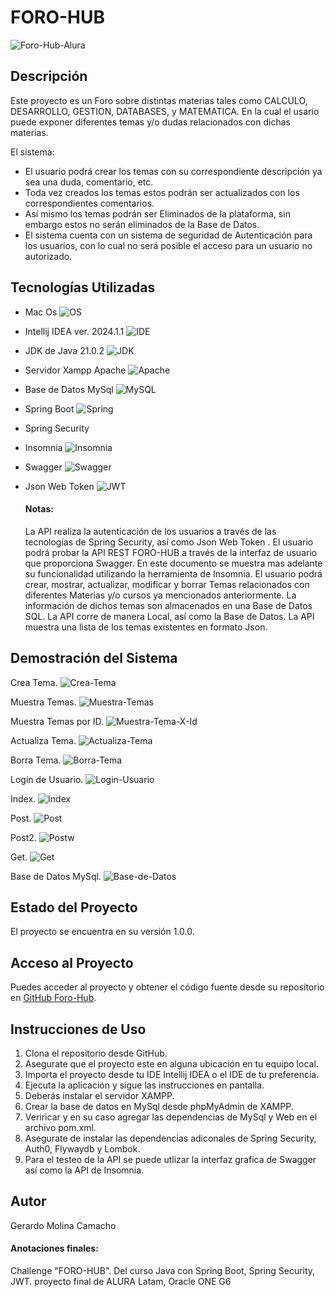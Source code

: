 # FORO-HUB

![Foro-Hub-Alura](img/Foro-Hub-Banner.png)


## Descripción

Este proyecto es un Foro sobre distintas materias tales como CALCULO, DESARROLLO, GESTION, DATABASES,
y MATEMATICA. En la cual el usario puede exponer diferentes temas y/o dudas relacionados con dichas materias.

El sistema:
- El usuario podrá crear los temas con su correspondiente descripción ya sea una duda, comentario, etc.
- Toda vez creados los temas estos podrán ser actualizados con los correspondientes comentarios.
- Así mismo los temas podrán ser Eliminados de la plataforma, sin embargo estos no serán eliminados de la Base de Datos.
- El sistema cuenta con un sistema de seguridad de Autenticación para los usuarios, con lo cual no será posible el acceso para un usuario no autorizado.

## Tecnologías Utilizadas

- Mac Os ![OS](https://img.shields.io/badge/mac%20os-000000?style=for-the-badge&logo=apple&logoColor=white)
- Intellij IDEA ver. 2024.1.1 ![IDE](https://img.shields.io/badge/IntelliJ_IDEA-000000.svg?style=for-the-badge&logo=intellij-idea&logoColor=white)
- JDK de Java 21.0.2 ![JDK](https://img.shields.io/badge/Java-ED8B00?style=for-the-badge&logo=openjdk&logoColor=white)
- Servidor Xampp Apache ![Apache](https://img.shields.io/badge/apache-%23D42029.svg?style=for-the-badge&logo=apache&logoColor=white)
- Base de Datos MySql ![MySQL](https://img.shields.io/badge/mysql-4479A1.svg?style=for-the-badge&logo=mysql&logoColor=white)
- Spring Boot ![Spring](https://img.shields.io/badge/spring-%236DB33F.svg?style=for-the-badge&logo=spring&logoColor=white)
- Spring Security
- Insomnia ![Insomnia](https://img.shields.io/badge/Insomnia-black?style=for-the-badge&logo=insomnia&logoColor=5849BE)
- Swagger ![Swagger](https://img.shields.io/badge/-Swagger-%23Clojure?style=for-the-badge&logo=swagger&logoColor=white)
- Json Web Token ![JWT](https://img.shields.io/badge/JWT-black?style=for-the-badge&logo=JSON%20web%20tokens)


    #### Notas:
    La API realiza la autenticación de los usuarios a través de las tecnologías de Spring Security, así como Json Web Token .
    El usuario podrá probar la API REST FORO-HUB a través de la interfaz de usuario que proporciona Swagger.
    En este documento se muestra mas adelante su funcionalidad utilizando la herramienta de Insomnia.
    El usuario podrá crear, mostrar, actualizar, modificar y borrar Temas relacionados con diferentes Materias y/o cursos ya mencionados anteriormente.
    La información de dichos temas son almacenados en una Base de Datos SQL.
    La API corre de manera Local, así como la Base de Datos.
    La API muestra una lista de los temas existentes en formato Json.
    



## Demostración del Sistema

Crea Tema.
![Crea-Tema](img/01-Insomnia_CreateTema.png)

Muestra Temas.
![Muestra-Temas](img/02-Insomnia_ReadTema.png)

Muestra Temas por ID.
![Muestra-Tema-X-Id](img/03-Insomnia_ReadTemaXid.png)

Actualiza Tema.
![Actualiza-Tema](img/04-Insomnia_UpdateTema.png)

Borra Tema.
![Borra-Tema](img/05-Insomnia_DeleteTema.png)

Login de Usuario.
![Login-Usuario](img/06-Insomnia_LoginTema.png)

Index.
![Index](img/07-swagger_Index.png)

Post.
![Post](img/08-swagger_Post.png)

Post2.
![Postw](img/09-swagger_Post2.png)

Get.
![Get](img/10-swagger_Get.png)

Base de Datos MySql.
![Base-de-Datos](img/11-Base_de_Datos.png)


## Estado del Proyecto

El proyecto se encuentra en su versión 1.0.0.

## Acceso al Proyecto

Puedes acceder al proyecto y obtener el código fuente desde su repositorio en [GitHub Foro-Hub](https://github.com/MAValerdi/Foro-Hub).

## Instrucciones de Uso

1. Clona el repositorio desde GitHub.
2. Asegurate que el proyecto este en alguna ubicación en tu equipo local.
3. Importa el proyecto desde tu IDE Intellij IDEA o el IDE de tu preferencia.
4. Ejecuta la aplicación y sigue las instrucciones en pantalla.
5. Deberás instalar el servidor XAMPP.
6. Crear la base de datos en MySql desde phpMyAdmin de XAMPP.
7. Veriricar y en su caso agregar las dependencias de MySql y Web en el archivo pom.xml.
8. Asegurate de instalar las dependencias adiconales de Spring Security, Auth0, Flywaydb y Lombok.
9. Para el testeo de la API se puede utlizar la interfaz grafica de Swagger así como la API de Insomnia. 


## Autor
Gerardo Molina Camacho


#### Anotaciones finales:
Challenge "FORO-HUB".
Del curso Java con Spring Boot, Spring Security, JWT.
proyecto final de ALURA Latam, Oracle ONE G6
